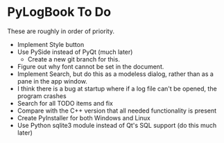 # PyLogBook To Do

These are roughly in order of priority.

- Implement Style button
- Use PySide instead of PyQt (much later)
  - Create a new git branch for this.
- Figure out why font cannot be set in the document.
- Implement Search, but do this as a modeless dialog, rather than as a pane in the app window.
- I think there is a bug at startup where if a log file can't be opened, the program crashes
- Search for all TODO items and fix
- Compare with the C++ version that all needed functionality is present
- Create PyInstaller for both Windows and Linux
- Use Python sqlite3 module instead of Qt's SQL support (do this much later)
